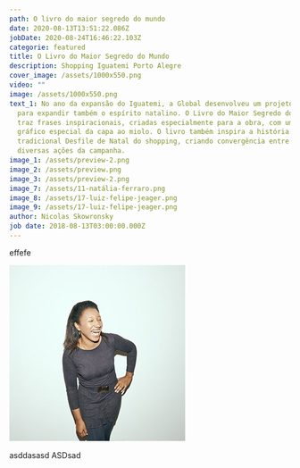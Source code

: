 ```yaml
---
path: O livro do maior segredo do mundo
date: 2020-08-13T13:51:22.086Z
jobDate: 2020-08-24T16:46:22.103Z
categorie: featured
title: O Livro do Maior Segredo do Mundo
description: Shopping Iguatemi Porto Alegre
cover_image: /assets/1000x550.png
video: ""
image: /assets/1000x550.png
text_1: No ano da expansão do Iguatemi, a Global desenvolveu um projeto especial
  para expandir também o espírito natalino. O Livro do Maior Segredo do Mundo
  traz frases inspiracionais, criadas especialmente para a obra, com um projeto
  gráfico especial da capa ao miolo. O livro também inspira a história do
  tradicional Desfile de Natal do shopping, criando convergência entre as
  diversas ações da campanha.
image_1: /assets/preview-2.png
image_2: /assets/preview.png
image_3: /assets/preview-2.png
image_7: /assets/11-natália-ferraro.png
image_8: /assets/17-luiz-felipe-jeager.png
image_9: /assets/17-luiz-felipe-jeager.png
author: Nicolas Skowronsky
job date: 2018-08-13T03:00:00.000Z
---
```

effefe

![cesco](/assets/10-maria-dornelles.jpg "cescp")

asddasasd
ASDsad
